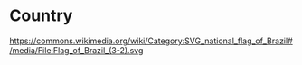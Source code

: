 # Country
https://commons.wikimedia.org/wiki/Category:SVG_national_flag_of_Brazil#/media/File:Flag_of_Brazil_(3-2).svg
